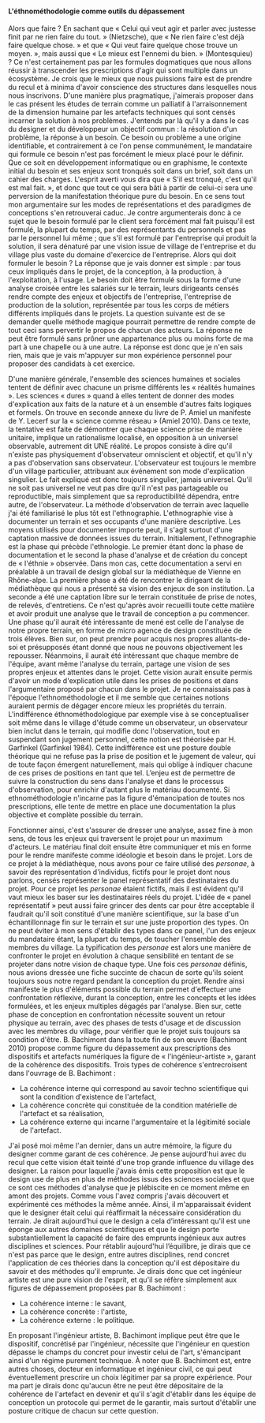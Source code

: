 #### L'éthnométhodologie comme outils du dépassement

Alors que faire ? En sachant que « Celui qui veut agir et parler avec justesse finit par ne rien faire du tout. » (Nietzsche), que « Ne rien faire c'est déjà faire quelque chose. » et que « Qui veut faire quelque chose trouve un moyen. », mais aussi que « Le mieux est l'ennemi du bien. » (Montesquieu) ? Ce n'est certainement pas par les formules dogmatiques que nous allons réussir à transcender les prescriptions d'agir qui sont multiple dans un écosystème. Je crois que le mieux que nous puissions faire est de prendre du recul et à minima d'avoir conscience des structures dans lesquelles nous nous inscrivons. D'une manière plus pragmatique, j'aimerais proposer dans le cas présent les études de terrain comme un palliatif à l'arraisonnement de la dimension humaine par les artefacts techniques qui sont censés incarner la solution à nos problèmes. J'entends par là qu'il y a dans le cas du designer et du développeur un objectif commun : la résolution d'un problème, la réponse à un besoin. Ce besoin ou problème a une origine identifiable, et contrairement à ce l'on pense communément, le mandataire qui formule ce besoin n'est pas forcément le mieux placé pour le définir. Que ce soit en développement informatique ou en graphisme, le contexte initial du besoin et ses enjeux sont tronqués soit dans un brief, soit dans un cahier des charges. L'esprit averti vous dira que « S'il est tronqué, c'est qu'il est mal fait. », et donc que tout ce qui sera bâti à partir de celui-ci sera une perversion de la manifestation théorique pure du besoin. En ce sens tout mon argumentaire sur les modes de représentations et des paradigmes de conceptions s'en retrouverai caduc. Je contre argumenterais donc à ce sujet que le besoin formulé par le client sera forcément mal fait puisqu'il est formulé, la plupart du temps, par des représentants du personnels et pas par le personnel lui même ; que s'il est formulé par l'entreprise qui produit la solution, il sera dénaturé par une vision issue de village de l'entreprise et du village plus vaste du domaine d'exercice de l'entreprise. Alors qui doit formuler le besoin ? La réponse que je vais donner est simple : par tous ceux impliqués dans le projet, de la conception, à la production, à l'exploitation, à l'usage. Le besoin doit être formulé sous la forme d'une analyse croisée entre les salariés sur le terrain, leurs dirigeants censés rendre compte des enjeux et objectifs de l'entreprise, l'entreprise de production de la solution, représentée par tous les corps de métiers différents impliqués dans le projets. La question suivante est de se demander quelle méthode magique pourrait permettre de rendre compte de tout ceci sans pervertir le propos de chacun des acteurs. La réponse ne peut être formulé sans prôner une appartenance plus ou moins forte de ma part à une chapelle ou à une autre. La réponse est donc que je n'en sais rien, mais que je vais m'appuyer sur mon expérience personnel pour proposer des candidats à cet exercice.

D'une manière générale, l'ensemble des sciences humaines et sociales tentent de définir avec chacune un prisme différents les « réalités humaines ». Les sciences « dures » quand à elles tentent de donner des modes d'explication aux faits de la nature et à un ensemble d'autres faits logiques et formels. On trouve en seconde annexe du livre de P. Amiel un manifeste de Y. Lecerf sur la « science comme réseau » (Amiel 2010). Dans ce texte, la tentative est faite de démontrer que chaque science prise de manière unitaire, implique un rationalisme localisé, en opposition à un universel observable, autrement dit UNE réalité. Le propos consiste à dire qu'il n'existe pas physiquement d'observateur omniscient et objectif, et qu'il n'y a pas d'observation sans observateur. L'observateur est toujours le membre d'un village particulier, attribuant aux événement son mode d'explication singulier. Le fait expliqué est donc toujours singulier, jamais universel. Qu'il ne soit pas universel ne veut pas dire qu'il n'est pas partageable ou reproductible, mais simplement que sa reproductibilité dépendra, entre autre, de l'observateur. La méthode d'observation de terrain avec laquelle j'ai été familiarisé le plus tôt est l'ethnographie. L'ethnographie vise à documenter un terrain et ses occupants d'une manière descriptive. Les moyens utilisés pour documenter importe peut, il s'agit surtout d'une captation massive de données issues du terrain. Initialement, l'ethnographie est la phase qui précède l'ethnologie. Le premier étant donc la phase de documentation et le second la phase d'analyse et de création du concept de « l'éthnie » observée. Dans mon cas, cette documentation a servi en préalable à un travail de design global sur la médiathèque de Vienne en Rhône-alpe. La première phase a été de rencontrer le dirigeant de la médiathèque qui nous a présenté sa vision des enjeux de son institution. La seconde a été une captation libre sur le terrain constituée de prise de notes, de relevés, d'entretiens. Ce n'est qu'après avoir recueilli toute cette matière et avoir produit une analyse que le travail de conception a pu commencer. Une phase qu'il aurait été intéressante de mené est celle de l'analyse de notre propre terrain, en forme de micro agence de design constituée de trois élèves. Bien sur, on peut prendre pour acquis nos propres allants-de-soi et présupposés étant donné que nous ne pouvons objectivement les repousser. Néanmoins, il aurait été intéressant que chaque membre de l'équipe, avant même l'analyse du terrain, partage une vision de ses propres enjeux et attentes dans le projet. Cette vision aurait ensuite permis d'avoir un mode d'explication utile dans les prises de positions et dans l'argumentaire proposé par chacun dans le projet. Je ne connaissais pas à l'époque l'ethnométhodologie et il me semble que certaines notions auraient permis de dégager encore mieux les propriétés du terrain. L'indifférence éthnométhodologique par exemple vise à se conceptualiser soit même dans le village d'étude comme un observateur, un observateur bien inclut dans le terrain, qui modifie donc l'observation, tout en suspendant son jugement personnel, cette notion est théorisée par H. Garfinkel (Garfinkel 1984). Cette indifférence est une posture double théorique qui ne refuse pas la prise de position et le jugement de valeur, qui de toute façon émergent naturellement, mais qui oblige à indiquer chacune de ces prises de positions en tant que tel. L’enjeu est de permettre de suivre la construction du sens dans l'analyse et dans le processus d'observation, pour enrichir d'autant plus le matériau documenté. Si ethnométhodologie n'incarne pas la figure d'émancipation de toutes nos prescriptions, elle tente de mettre en place une documentation la plus objective et complète possible du terrain.

Fonctionner ainsi, c'est s'assurer de dresser une analyse, assez fine à mon sens, de tous les enjeux qui traversent le projet pour un maximum d'acteurs. Le matériau final doit ensuite être communiquer et mis en forme pour le rendre manifeste comme idéologie et besoin dans le projet. Lors de ce projet à la médiathèque, nous avons pour ce faire utilisé des *personae*, à savoir des représentation d'individus, fictifs pour le projet dont nous parlons, censés représenter le panel représentatif des destinataires du projet. Pour ce projet les *personae* étaient fictifs, mais il est évident qu'il vaut mieux les baser sur les destinataires réels du projet. L'idée de « panel représentatif » peut aussi faire grincer des dents car pour être acceptable il faudrait qu'il soit constitué d'une manière scientifique, sur la base d'un échantillonnage fin sur le terrain et sur une juste proportion des types. On ne peut éviter à mon sens d'établir des types dans ce panel, l'un des enjeux du mandataire étant, la plupart du temps, de toucher l'ensemble des membres du village. La typification des *personae* est alors une manière de confronter le projet en évolution à chaque sensibilité en tentant de se projeter dans notre vision de chaque type. Une fois ces *personae* définis, nous avions dressée une fiche succinte de chacun de sorte qu'ils soient toujours sous notre regard pendant la conception du projet. Rendre ainsi manifeste le plus d'éléments possible du terrain permet d'effectuer une confrontation réflexive, durant la conception, entre les concepts et les idées formulées, et les enjeux multiples dégagés par l'analyse. Bien sur, cette phase de conception en confrontation nécessite souvent un retour physique au terrain, avec des phases de tests d'usage et de discussion avec les membres du village, pour vérifier que le projet suis toujours sa condition d'être. B. Bachimont dans la toute fin de son œuvre (Bachimont 2010) propose comme figure du dépassement aux prescriptions des dispositifs et artefacts numériques la figure de « l'ingénieur-artiste », garant de la cohérence des dispositifs. Trois types de cohérence s'entrecroisent dans l'ouvrage de B. Bachimont :

+ La cohérence interne qui correspond au savoir techno scientifique qui sont la condition d'existence de l'artefact,
+ La cohérence concrète qui constituée de la condition matérielle de l'artefact et sa réalisation,
+ La cohérence externe qui incarne l'argumentaire et la légitimité sociale de l'artefact.

J'ai posé moi même l'an dernier, dans un autre mémoire, la figure du designer comme garant de ces cohérence. Je pense aujourd'hui avec du recul que cette vision était teinté d'une trop grande influence du village des designer. La raison pour laquelle j'avais émis cette proposition est que le design use de plus en plus de méthodes issus des sciences sociales et que ce sont ces méthodes d'analyse que je plébiscite en ce moment même en amont des projets. Comme vous l'avez compris j'avais découvert et expérimenté ces méthodes la même année. Ainsi, il m'apparaissait évident que le designer était celui qui réaffirmait la nécessaire considération du terrain. Je dirait aujourd’hui que le design a cela d’intéressant qu'il est une éponge aux autres domaines scientifiques et que le design porte substantiellement la capacité de faire des emprunts ingénieux aux autres disciplines et sciences. Pour rétablir aujourd'hui l’équilibre, je dirais que ce n'est pas parce que le design, entre autres disciplines, rend concret l'application de ces théories dans la conception qu'il est dépositaire du savoir et des méthodes qu'il emprunte. Je dirais donc que cet ingénieur artiste est une pure vision de l'esprit, et qu'il se réfère simplement aux figures de dépassement proposées par B. Bachimont :

+ La cohérence interne : le savant,
+ La cohérence concrète : l'artiste,
+ La cohérence externe : le politique.

En proposant l'ingénieur artiste, B. Bachimont implique peut être que le dispositif, concrétisé par l'ingénieur, nécessite que l'ingénieur en question dépasse le champs du concret pour investir celui de l'art, s'émancipant ainsi d'un régime purement technique. À noter que B. Bachimont est, entre autres choses, docteur en informatique et ingénieur civil, ce qui peut éventuellement prescrire un choix légitimer par sa propre expérience. Pour ma part je dirais donc qu'aucun être ne peut être dépositaire de la cohérence de l'artefact en devenir et qu'il s'agit d'établir dans les équipe de conception un protocole qui permet de le garantir, mais surtout d'établir une posture critique de chacun sur cette question.
<!--
Ethnographie = documentation des pratique suivie d'une étude Ethnologique = Tirer des traits généraux (induction)
Ethnométhodologie = captation des accounts d'un village
-->
